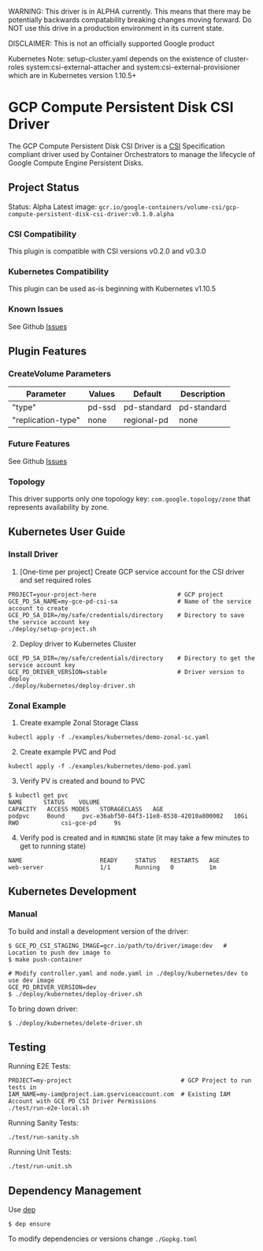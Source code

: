 WARNING: This driver is in ALPHA currently. This means that there may be
potentially backwards compatability breaking changes moving forward. Do NOT use
this drive in a production environment in its current state.

DISCLAIMER: This is not an officially supported Google product

Kubernetes Note: setup-cluster.yaml depends on the existence of cluster-roles
system:csi-external-attacher and system:csi-external-provisioner which are in
Kubernetes version 1.10.5+

# GCP Compute Persistent Disk CSI Driver

The GCP Compute Persistent Disk CSI Driver is a
[CSI](https://github.com/container-storage-interface/spec/blob/master/spec.md)
Specification compliant driver used by Container Orchestrators to manage the
lifecycle of Google Compute Engine Persistent Disks.

## Project Status
Status: Alpha
Latest image: `gcr.io/google-containers/volume-csi/gcp-compute-persistent-disk-csi-driver:v0.1.0.alpha`

### CSI Compatibility
This plugin is compatible with CSI versions v0.2.0 and v0.3.0

### Kubernetes Compatibility
This plugin can be used as-is beginning with Kubernetes v1.10.5

### Known Issues
See Github [Issues](https://github.com/kubernetes-sigs/gcp-compute-persistent-disk-csi-driver/issues)

## Plugin Features
### CreateVolume Parameters
| Parameter          | Values               | Default     | Description                                                                                                                 |
|--------------------|----------------------|-------------|-----------------------------------------------------------------------------------------------------------------------------|
| "type"             | pd-ssd | pd-standard | pd-standard | Type allows you to choose between standard Persistent Disks  or Solid State Drive Persistent Disks                          |
| "replication-type" | none | regional-pd   | none        | Replication type allows you to choose between standard zonal Persistent Disks or highly available Regional Persistent Disks |

### Future Features
See Github [Issues](https://github.com/kubernetes-sigs/gcp-compute-persistent-disk-csi-driver/issues)

### Topology
This driver supports only one topology key:
`com.google.topology/zone`
that represents availability by zone.

## Kubernetes User Guide
### Install Driver
1. [One-time per project] Create GCP service account for the CSI driver and set required roles
```
PROJECT=your-project-here                       # GCP project
GCE_PD_SA_NAME=my-gce-pd-csi-sa                 # Name of the service account to create
GCE_PD_SA_DIR=/my/safe/credentials/directory    # Directory to save the service account key
./deploy/setup-project.sh
```

2. Deploy driver to Kubernetes Cluster
```
GCE_PD_SA_DIR=/my/safe/credentials/directory    # Directory to get the service account key
GCE_PD_DRIVER_VERSION=stable                    # Driver version to deploy
./deploy/kubernetes/deploy-driver.sh
```

### Zonal Example
1. Create example Zonal Storage Class
```
kubectl apply -f ./examples/kubernetes/demo-zonal-sc.yaml
```

2. Create example PVC and Pod
```
kubectl apply -f ./examples/kubernetes/demo-pod.yaml
```

3. Verify PV is created and bound to PVC
```
$ kubectl get pvc
NAME      STATUS    VOLUME                                     CAPACITY   ACCESS MODES   STORAGECLASS   AGE
podpvc     Bound     pvc-e36abf50-84f3-11e8-8538-42010a800002   10Gi       RWO            csi-gce-pd     9s
```

4. Verify pod is created and in `RUNNING` state (it may take a few minutes to get to running state)
```
NAME                      READY     STATUS    RESTARTS   AGE
web-server                1/1       Running   0          1m
```

## Kubernetes Development

### Manual
To build and install a development version of the driver:
```
$ GCE_PD_CSI_STAGING_IMAGE=gcr.io/path/to/driver/image:dev   # Location to push dev image to
$ make push-container

# Modify controller.yaml and node.yaml in ./deploy/kubernetes/dev to use dev image
GCE_PD_DRIVER_VERSION=dev
$ ./deploy/kubernetes/deploy-driver.sh
```

To bring down driver:
```
$ ./deploy/kubernetes/delete-driver.sh
```

## Testing
Running E2E Tests:
```
PROJECT=my-project                               # GCP Project to run tests in
IAM_NAME=my-iam@project.iam.gserviceaccount.com  # Existing IAM Account with GCE PD CSI Driver Permissions
./test/run-e2e-local.sh
```

Running Sanity Tests:
```
./test/run-sanity.sh
```

Running Unit Tests:
```
./test/run-unit.sh
```

## Dependency Management
Use [dep](https://github.com/golang/dep)
```
$ dep ensure
```

To modify dependencies or versions change `./Gopkg.toml`